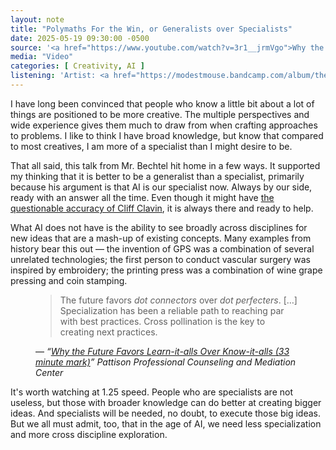 ```yaml
---
layout: note
title: "Polymaths For the Win, or Generalists over Specialists"
date: 2025-05-19 09:30:00 -0500
source: '<a href="https://www.youtube.com/watch?v=3r1__jrmVgo">Why the Future Favors Learn-it-alls Over Know-it-alls</a>, Mike Bechtel, Chief Futurist at Deloitte Consulting at SXSW. March 18, 2025'
media: "Video"
categories: [ Creativity, AI ]
listening: 'Artist: <a href="https://modestmouse.bandcamp.com/album/the-moon-antarctica">Modest Mouse</a>; Album: The Moon & Antarctica'
---
```


I have long been convinced that people who know a little bit about a lot of things are positioned to be more creative. The multiple perspectives and wide experience gives them much to draw from when crafting approaches to problems. I like to think I have broad knowledge, but know that compared to most creatives, I am more of a specialist than I might desire to be.

That all said, this talk from Mr. Bechtel hit home in a few ways. It supported my thinking that it is better to be a generalist than a specialist, primarily because his argument is that AI is our specialist now. Always by our side, ready with an answer all the time. Even though it might have [the questionable accuracy of Cliff Clavin](https://en.wikipedia.org/wiki/Cliff_Clavin), it is always there and ready to help.

What AI does not have is the ability to see broadly across disciplines for new ideas that are a mash-up of existing concepts. Many examples from history bear this out — the invention of GPS was a combination of several unrelated technologies; the first person to conduct vascular surgery was inspired by embroidery; the printing press was a combination of wine grape pressing and coin stamping.

<figure>
  <blockquote>
    <p>The future favors <i>dot connectors</i> over <i>dot perfecters</i>. […] Specialization has been a reliable path to reaching par with best practices. Cross pollination is the key to creating next practices.</p>
  </blockquote>
  <figcaption>— <cite>“<a href="https://youtu.be/3r1__jrmVgo?si=Pbip61L_5pnYA32E&t=1978">Why the Future Favors Learn-it-alls Over Know-it-alls (33 minute mark)</a>” Pattison Professional Counseling and Mediation Center</cite></figcaption>
</figure>

It's worth watching at 1.25 speed. People who are specialists are not useless, but those with broader knowledge can do better at creating bigger ideas. And specialists will be needed, no doubt, to execute those big ideas. But we all must admit, too, that in the age of AI, we need less specialization and more cross discipline exploration.
